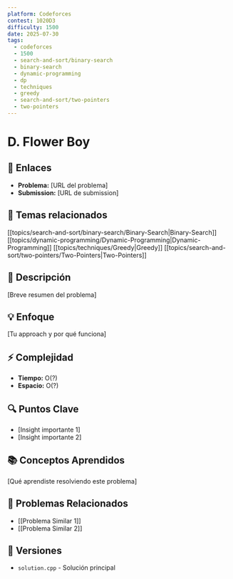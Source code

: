 ```yaml
---
platform: Codeforces
contest: 1020D3
difficulty: 1500
date: 2025-07-30
tags: 
  - codeforces
  - 1500
  - search-and-sort/binary-search
  - binary-search
  - dynamic-programming
  - dp
  - techniques
  - greedy
  - search-and-sort/two-pointers
  - two-pointers
---
```

# D. Flower Boy

## 🔗 Enlaces
- **Problema:** [URL del problema]
- **Submission:** [URL de submission]

## 📓 Temas relacionados
[[topics/search-and-sort/binary-search/Binary-Search|Binary-Search]] [[topics/dynamic-programming/Dynamic-Programming|Dynamic-Programming]] [[topics/techniques/Greedy|Greedy]] [[topics/search-and-sort/two-pointers/Two-Pointers|Two-Pointers]]

## 📖 Descripción
[Breve resumen del problema]

## 💡 Enfoque
[Tu approach y por qué funciona]

## ⚡ Complejidad
- **Tiempo:** O(?)
- **Espacio:** O(?)

## 🔍 Puntos Clave
- [Insight importante 1]
- [Insight importante 2]

## 📚 Conceptos Aprendidos
[Qué aprendiste resolviendo este problema]

## 🔗 Problemas Relacionados
- [[Problema Similar 1]]
- [[Problema Similar 2]]

## 🔄 Versiones
- `solution.cpp` - Solución principal
